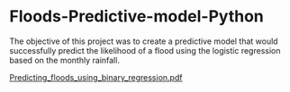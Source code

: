# Floods-Predictive-model-Python
The objective of this project was to create a predictive model that would successfully predict the likelihood of a flood using
the logistic regression based on the monthly rainfall.

[Predicting_floods_using_binary_regression.pdf](https://github.com/franciskihikoAnalyst/Floods-Predictive-model/files/9127470/Predicting_floods_using_binary_regression.pdf)
